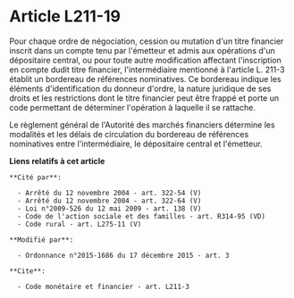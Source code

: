 # Article L211-19

Pour chaque ordre de négociation, cession ou mutation d'un titre financier inscrit dans un compte tenu par l'émetteur et
admis aux opérations d'un dépositaire central, ou pour toute autre modification affectant l'inscription en compte dudit titre
financier, l'intermédiaire mentionné à l'article L. 211-3 établit un bordereau de références nominatives. Ce bordereau
indique les éléments d'identification du donneur d'ordre, la nature juridique de ses droits et les restrictions dont le titre
financier peut être frappé et porte un code permettant de déterminer l'opération à laquelle il se rattache. 

Le règlement général de l'Autorité des marchés financiers détermine les modalités et les délais de circulation du bordereau
de références nominatives entre l'intermédiaire, le dépositaire central et l'émetteur.

**Liens relatifs à cet article**

	**Cité par**:

	  - Arrêté du 12 novembre 2004 - art. 322-54 (V)
	  - Arrêté du 12 novembre 2004 - art. 322-64 (V)
	  - Loi n°2009-526 du 12 mai 2009 - art. 138 (V)
	  - Code de l'action sociale et des familles - art. R314-95 (VD)
	  - Code rural - art. L275-11 (V)

	**Modifié par**:

	  - Ordonnance n°2015-1686 du 17 décembre 2015 - art. 3

	**Cite**:

	  - Code monétaire et financier - art. L211-3
